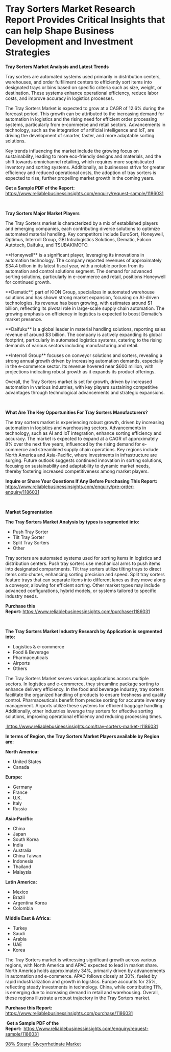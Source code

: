 <p><h1>Tray Sorters Market Research Report Provides Critical Insights that can help Shape Business Development and Investment Strategies</h1></p><p><strong>Tray Sorters Market Analysis and Latest Trends</strong></p>
<p><p>Tray sorters are automated systems used primarily in distribution centers, warehouses, and order fulfillment centers to efficiently sort items into designated trays or bins based on specific criteria such as size, weight, or destination. These systems enhance operational efficiency, reduce labor costs, and improve accuracy in logistics processes.</p><p>The Tray Sorters Market is expected to grow at a CAGR of 12.6% during the forecast period. This growth can be attributed to the increasing demand for automation in logistics and the rising need for efficient order processing systems, particularly from e-commerce and retail sectors. Advancements in technology, such as the integration of artificial intelligence and IoT, are driving the development of smarter, faster, and more adaptable sorting solutions. </p><p>Key trends influencing the market include the growing focus on sustainability, leading to more eco-friendly designs and materials, and the shift towards omnichannel retailing, which requires more sophisticated inventory and sorting systems. Additionally, as businesses strive for greater efficiency and reduced operational costs, the adoption of tray sorters is expected to rise, further propelling market growth in the coming years.</p></p>
<p><strong>Get a Sample PDF of the Report:&nbsp;</strong> <a href="https://www.reliablebusinessinsights.com/enquiry/request-sample/1186031?utm_campaign=2278&utm_medium=2&utm_source=Github&utm_content=ia&utm_term=28032025&utm_id=tray-sorters">https://www.reliablebusinessinsights.com/enquiry/request-sample/1186031</a></p>
<p>&nbsp;</p>
<p><strong>Tray Sorters Major Market Players</strong></p>
<p><p>The Tray Sorters market is characterized by a mix of established players and emerging companies, each contributing diverse solutions to optimize automated material handling. Key competitors include EuroSort, Honeywell, Optimus, Interroll Group, GBI Intralogistics Solutions, Dematic, Falcon Autotech, Daifuku, and TSUBAKIMOTO.</p><p>**Honeywell** is a significant player, leveraging its innovations in automation technology. The company reported revenues of approximately $34.4 billion in its latest fiscal year, with a notable portion from its automation and control solutions segment. The demand for advanced sorting solutions, particularly in e-commerce and retail, positions Honeywell for continued growth.</p><p>**Dematic**, part of KION Group, specializes in automated warehouse solutions and has shown strong market expansion, focusing on AI-driven technologies. Its revenue has been growing, with estimates around $1 billion, reflecting its pivotal role in large-scale supply chain automation. The growing emphasis on efficiency in logistics is expected to boost Dematic's market presence.</p><p>**Daifuku** is a global leader in material handling solutions, reporting sales revenue of around $3 billion. The company is actively expanding its global footprint, particularly in automated logistics systems, catering to the rising demands of various sectors including manufacturing and retail.</p><p>**Interroll Group** focuses on conveyor solutions and sorters, revealing a strong annual growth driven by increasing automation demands, especially in the e-commerce sector. Its revenue hovered near $600 million, with projections indicating robust growth as it expands its product offerings.</p><p>Overall, the Tray Sorters market is set for growth, driven by increased automation in various industries, with key players sustaining competitive advantages through technological advancements and strategic expansions.</p></p>
<p>&nbsp;</p>
<p><strong>What Are The Key Opportunities For Tray Sorters Manufacturers?</strong></p>
<p><p>The tray sorters market is experiencing robust growth, driven by increasing automation in logistics and warehousing sectors. Advancements in technology, such as AI and IoT integration, enhance sorting efficiency and accuracy. The market is expected to expand at a CAGR of approximately 8% over the next five years, influenced by the rising demand for e-commerce and streamlined supply chain operations. Key regions include North America and Asia-Pacific, where investments in infrastructure are surging. Future outlook suggests continued innovation in sorting solutions, focusing on sustainability and adaptability to dynamic market needs, thereby fostering increased competitiveness among market players.</p></p>
<p><strong>Inquire or Share Your Questions If Any Before Purchasing This Report:</strong> <a href="https://www.reliablebusinessinsights.com/enquiry/pre-order-enquiry/1186031?utm_campaign=2278&utm_medium=2&utm_source=Github&utm_content=ia&utm_term=28032025&utm_id=tray-sorters">https://www.reliablebusinessinsights.com/enquiry/pre-order-enquiry/1186031</a></p>
<p>&nbsp;</p>
<p><strong>Market Segmentation</strong></p>
<p><strong>The Tray Sorters Market Analysis by types is segmented into:</strong></p>
<p><ul><li>Push Tray Sorter</li><li>Tilt Tray Sorter</li><li>Split Tray Sorters</li><li>Other</li></ul></p>
<p><p>Tray sorters are automated systems used for sorting items in logistics and distribution centers. Push tray sorters use mechanical arms to push items into designated compartments. Tilt tray sorters utilize tilting trays to direct items onto chutes, enhancing sorting precision and speed. Split tray sorters feature trays that can separate items into different lanes as they move along a conveyor, allowing for efficient sorting. Other market types may include advanced configurations, hybrid models, or systems tailored to specific industry needs.</p></p>
<p><strong>Purchase this Report:&nbsp;</strong><a href="https://www.reliablebusinessinsights.com/purchase/1186031?utm_campaign=2278&utm_medium=2&utm_source=Github&utm_content=ia&utm_term=28032025&utm_id=tray-sorters">https://www.reliablebusinessinsights.com/purchase/1186031</a></p>
<p>&nbsp;</p>
<p><strong>The Tray Sorters Market Industry Research by Application is segmented into:</strong></p>
<p><ul><li>Logistics & e-commerce</li><li>Food & Beverage</li><li>Pharmaceuticals</li><li>Airports</li><li>Others</li></ul></p>
<p><p>The Tray Sorters Market serves various applications across multiple sectors. In logistics and e-commerce, they streamline package sorting to enhance delivery efficiency. In the food and beverage industry, tray sorters facilitate the organized handling of products to ensure freshness and quality control. Pharmaceuticals benefit from precise sorting for accurate inventory management. Airports utilize these systems for efficient baggage handling. Additionally, other industries leverage tray sorters for effective sorting solutions, improving operational efficiency and reducing processing times.</p></p>
<p><a href="https://www.reliablebusinessinsights.com/tray-sorters-market-r1186031?utm_campaign=2278&utm_medium=2&utm_source=Github&utm_content=ia&utm_term=28032025&utm_id=tray-sorters">&nbsp;https://www.reliablebusinessinsights.com/tray-sorters-market-r1186031</a></p>
<p><strong>In terms of Region, the Tray Sorters Market Players available by Region are:</strong></p>
<p>
    <p> <strong> North America: </strong>
        <ul>
            <li>United States</li>
            <li>Canada</li>
        </ul>
        </p> 
    <p> <strong> Europe: </strong>
        <ul>
            <li>Germany</li>
            <li>France</li>
            <li>U.K.</li>
            <li>Italy</li>
            <li>Russia</li>
        </ul>
        </p> 
    <p> <strong> Asia-Pacific: </strong>
        <ul>
            <li>China</li>
            <li>Japan</li>
            <li>South Korea</li>
            <li>India</li>
            <li>Australia</li>
            <li>China Taiwan</li>
            <li>Indonesia</li>
            <li>Thailand</li>
            <li>Malaysia</li>
        </ul>
        </p> 
    <p> <strong> Latin America: </strong>
        <ul>
            <li>Mexico</li>
            <li>Brazil</li>
            <li>Argentina Korea</li>
            <li>Colombia</li>
        </ul>
        </p> 
    <p> <strong> Middle East & Africa: </strong>
        <ul>
            <li>Turkey</li>
            <li>Saudi</li>
            <li>Arabia</li>
            <li>UAE</li>
            <li>Korea</li>
        </ul>
    </p>
    </p>
<p><p>The Tray Sorters market is witnessing significant growth across various regions, with North America and APAC expected to lead in market share. North America holds approximately 34%, primarily driven by advancements in automation and e-commerce. APAC follows closely at 30%, fueled by rapid industrialization and growth in logistics. Europe accounts for 25%, reflecting steady investments in technology. China, while contributing 11%, is emerging due to increasing demand in retail and warehousing. Overall, these regions illustrate a robust trajectory in the Tray Sorters market.</p></p>
<p><strong>Purchase this Report: </strong><a href="https://www.reliablebusinessinsights.com/purchase/1186031?utm_campaign=2278&utm_medium=2&utm_source=Github&utm_content=ia&utm_term=28032025&utm_id=tray-sorters">https://www.reliablebusinessinsights.com/purchase/1186031</a></p>
<p>&nbsp;<strong>Get a Sample PDF of the Report:&nbsp;&nbsp;</strong><a href="https://www.reliablebusinessinsights.com/enquiry/request-sample/1186031?utm_campaign=2278&utm_medium=2&utm_source=Github&utm_content=ia&utm_term=28032025&utm_id=tray-sorters">https://www.reliablebusinessinsights.com/enquiry/request-sample/1186031</a></p>
<p><strong></strong></p>
<p><p><a href="https://github.com/sca704osol/Market-Research-Report-List-1/blob/main/98-stearyl-glycyrrhetinate-market.md?utm_campaign=2278&utm_medium=2&utm_source=Github&utm_content=ia&utm_term=28032025&utm_id=tray-sorters">98% Stearyl Glycyrrhetinate Market</a></p></p>